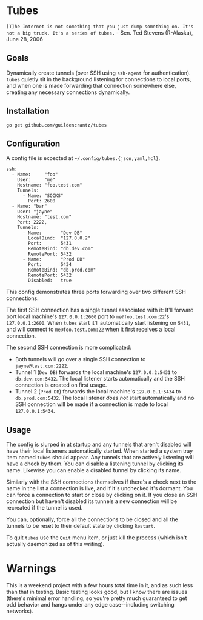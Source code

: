 # Tubes

`[T]he Internet is not something that you just dump something on. It's not a big truck. It's a series of tubes.` - Sen. Ted Stevens (R-Alaska), June 28, 2006

## Goals

Dynamically create tunnels (over SSH using `ssh-agent` for authentication). `tubes` quietly sit in the background listening for connections to local ports, and when one is made forwarding that connection somewhere else, creating any necessary connections dynamically.

## Installation

`go get github.com/guildencrantz/tubes`

## Configuration

A config file is expected at `~/.config/tubes.{json,yaml,hcl}`.

```
ssh:
  - Name:     "foo"
    User:     "me"
    Hostname: "foo.test.com"
    Tunnels:
      - Name: "SOCKS"
        Port: 2600
  - Name: "bar"
    User: "jayne"
    Hostname: "test.com"
    Port: 2222,
    Tunnels:
      - Name:       "Dev DB"
        LocalBind:  "127.0.0.2"
        Port:       5431
        RemoteBind: "db.dev.com"
        RemotePort: 5432
      - Name:       "Prod DB"
        Port:       5434
        RemoteBind: "db.prod.com"
        RemotePort: 5432
        Disabled:   true
```

This config demonstrates three ports forwarding over two different SSH connections.

The first SSH connection has a single tunnel associated with it: It'll forward port local machine's `127.0.0.1:2600` port to `me@foo.test.com:22`'s `127.0.0.1:2600`. When `tubes` start it'll automatically start listening on `5431`, and will connect to `me@foo.test.com:22` when it first receives a local connection.

The second SSH connection is more complicated:
* Both tunnels will go over a single SSH connection to `jayne@test.com:2222`.
* Tunnel 1 (`Dev DB`) forwards the local machine's `127.0.0.2:5431` to `db.dev.com:5432`. The local listener starts automatically and the SSH connection is created on first usage.
* Tunnel 2 (`Prod DB`) forwards the local machine's `127.0.0.1:5434` to `db.prod.com:5432`. The local listener _does not_ start automatically and no SSH connection will be made if a connection is made to local `127.0.0.1:5434`.

## Usage

The config is slurped in at startup and any tunnels that aren't disabled will have their local listeners automatically started. When started a system tray item named `tubes` should appear. Any tunnels that are actively listening will have a check by them. You can disable a listening tunnel by clicking its name. Likewise you can enable a disabled tunnel by clicking its name.

Similarly with the SSH connections themselves if there's a check next to the name in the list a connection is live, and if it's unchecked it's dormant. You can force a connection to start or close by clicking on it. If you close an SSH connection but haven't disabled its tunnels a new connection will be recreated if the tunnel is used.

You can, optionally, force all the connections to be closed and all the tunnels to be reset to their default state by clicking `Restart`.

To quit `tubes` use the `Quit` menu item, or just kill the process (which isn't actually daemonized as of this writing).

# Warnings

This is a weekend project with a few hours total time in it, and as such less than that in testing. Basic testing looks good, but I know there are issues (there's minimal error handling, so you're pretty much guaranteed to get odd behavior and hangs under any edge case--including switching networks).
